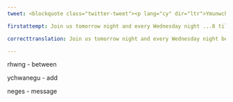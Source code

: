 ```yaml
---
tweet: <blockquote class="twitter-tweet"><p lang="cy" dir="ltr">Ymunwch â ni nos yfory a phob nos Fercher rhwng 8 a 9 am Yr Awr Gymraeg. Awr o hyrwyddo a marchnata drwy gyfrwng y Gymraeg.<br><br>Ychwanegwch yr hashnod marchnata Cymraeg <a href="https://twitter.com/hashtag/yagym?src=hash&amp;ref_src=twsrc%5Etfw">#yagym</a> i&#39;ch neges ac fe rannwn eich neges a bron i 13,000 o gyfrifon Twitter unigol 👏🏻👍🏻🏴󠁧󠁢󠁷󠁬󠁳󠁿 <a href="https://t.co/9lG8UF1bAh">pic.twitter.com/9lG8UF1bAh</a></p>&mdash; yagym🏴󠁧󠁢󠁷󠁬󠁳󠁿 Yr Awr Gymraeg (@yrawrgymraeg) <a href="https://twitter.com/yrawrgymraeg/status/1275538934227968003?ref_src=twsrc%5Etfw">June 23, 2020</a></blockquote> <script async src="https://platform.twitter.com/widgets.js" charset="utf-8"></script>

firstattempt: Join us tomorrow night and every Wednesday night ...8 til 9 for The Welsh Hour. An hour of ...and ... ..Welsh. Use the hashtag..'#yagym'  .to....13,000 Twitter....

correcttranslation: Join us tomorrow night and every Wednesday night between 8 and 9 for The Welsh Hour. An hour of promotion and marketing through the medium of Welsh. Use the Welsh marketing hashtag '#yagym' to your message and we'll share your message with 13,000 individual Twitter accounts.

---
```


rhwng - between

ychwanegu - add

neges - message










